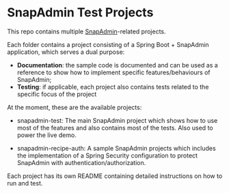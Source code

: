 # SnapAdmin Test Projects

This repo contains multiple [SnapAdmin](https://github.com/aileftech/snap-admin)-related projects. 

Each folder contains a project consisting of a Spring Boot + SnapAdmin application, which serves a dual purpose:

 * **Documentation**: the sample code is documented and can be used as a reference to show how to
   implement specific features/behaviours of SnapAdmin;
 * **Testing**: if applicable, each project also contains tests related to the specific focus of the project

At the moment, these are the available projects:

* snapadmin-test: The main SnapAdmin project which shows how to use most of the features and also contains
most of the tests. Also used to power the live demo.

* snapadmin-recipe-auth: A sample SnapAdmin projects which includes the implementation of a Spring Security
configuration to protect SnapAdmin with authentication/authorization.

Each project has its own README containing detailed instructions on how to run and test.